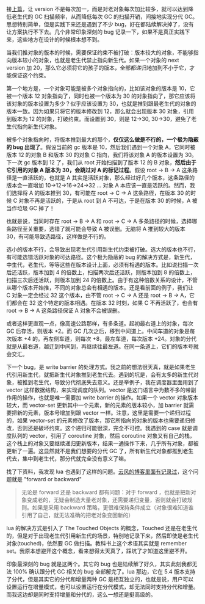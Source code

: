 接[上篇](cora-generational-gc.md)，让 version 不是每次加一，而是对老对象每次加比较多，就可以达到降低老生代的 GC 扫描频率，从而降低每次 GC 的扫描开销，间接地实现分代 GC。思想特别简单，但是实践下来还是遇到了不少 bug，好在都陆续解决掉了，没有让方案执行不下去。几个非常印象深刻的 bug 记录一下，如果不是真正实践下来，这些地方在设计的时候根本想不到。

当我们推对象的版本的时候，需要保证约束不被打破：版本较大的对象，不能够指向版本较小的对象，也就是老生代禁止指向新生代。如果一个对象的 next version 加 20，那么它必须将它的孩子的版本，全部都递归地加到不小于它，才能保证这个约束。

第一个地方是，一个对象可能是被多个对象指向的，比如该对象的版本是 10，它被一个版本 12 对象指向了，同时也被一个版本为 30 的对象指向了，那它应该将该对象的版本设置为多少？似乎应该设置为 30，也就是推到跟最老生代的对象的版本一致。因为如果只将它的版本修改到 12，那么就会出现版本 30 对象，引用到版本为 12 的对象，打破约束。而设置到 30，则是 12->30, 30->30，避免了老生代指向新生代对象。

被多个对象指向时，将版本推到最大的那个，**仅仅这么做是不行的，一个极为隐蔽的 bug 出现了**。假设当前的 gc 版本是 10，然后我们遇到一个对象 A，它同时被版本 12 的对象 B 和版本 30 的对象 C 指向，我们将该对象 A 的版本设置为 30。下一次 gc 版本到 12 了，我们从 root 开始扫描到了版本 12 的 B 对象，**然后由于它引用的对象 A 版本为 30，会跳过对 A 的标记过程**。假设 root -> B -> A 这条路径是一直活跃的，也就是 A 其实是活跃对象，那么经过好几个版本，这条路径的版本会一直增加 10->12->16->24->32 ... 对象 A 本应该一直是活跃的。然而，我们选择将 A 的版本推到 30，有可能在 root -> C -> A 这条路径，在版本 30 的时候 C 对象不再是活跃的，于是从 root 到 A 不可达，于是在版本 30 的时候，A 被当作垃圾 GC 掉了！

也就是说，当同时存在 root -> B -> A 和 root -> C -> A 多条路径的时候，选择哪条路径至关重要，选错了就可能会导致 A 被误删。无脑将 A 推到较大的版本 30，有可能导致选路径，这样做是不行的。

选小的版本不行，会导致出现老生代引用新生代约束被打破。选大的版本也不行，有可能选错活跃对象的可达路径。这个极为隐蔽的 bug 的解决方式是，新生代，中生代，老生代，等等这些在版本设计上面，必须有相遇的版本。比如说扫描一次后还活跃，版本加到 4 的倍数上，扫描两次后还活跃，则版本加到 8 的倍数上，扫描三次后还活跃，则版本加到 24 的倍数上。由于有这种倍数关系的设计，不管从哪个版本开始推，不同的对象总会有相遇的版本。还是看前面的例子，我们让 C 对象一定会经过 32 这个版本，由不管 root -> C -> A 还是 root -> B -> A，它们都会在 32 这个特定的版本相遇。在版本 32 时刻，如果 C 不再活跃了，也会有 root -> B -> A 这条路径保证 A 对象不会被误删。

或者这样更直观一点，像高速公路那样，有多条道。起初最右道上的对象，每次 GC 后存活，则版本 +2。而 GC 几次之后，移到中间道上。中间车道的对象是每次版本 +4 的。再左侧车道，则每次 +8，最左车道，每次版本 +24。对象的分代就是从最右道，越迁到中间到，再继续往最左道。在同一条道上，它们的版本号就会交汇。


下一个 bug，是 write barrier 的处理方式。我之前的想法很天真，就是如果老生代引用新生代，就把新生代对象推到老生代去。遇到的坑是，会有太多的新生代对象，被推到老生代，导致分代彻底失去意义。还是举例子，我在调度器里面用到了 vector 这样数据结构，来实现调度的队列。vector 是这门语言中为数不多的带副作用的操作，也就是唯一需要加 write barrier 的操作。如果一个 vector 对象版本较大，而 vector-set 更新其中一个元素，新的元素的版本较小，加 barrier 就需要把新的元素，版本号增加到跟 vector 一样。注意，这里是需要一个递归过程的，如果 vector-set 的元素修改了版本，那它所指向的对象的版本也需要递归修改，否则还是破坏约束。这个递归可能很深，完全不可控。我遇到的 case 就是调度队列的 vector，引用了 coroutine 对象，然后 coroutine 对象又有自己的栈，这个栈上的对象又要继续递归更新版本，结果一通操作下来，几乎所有对象，都被更新了一遍。这显然就不是我们想要的分代 GC 了，所有新生代对象都推到老生代去，集中到老生代，那分代就完全没有意义了嘛。


找了下资料，我发现 lua 也遇到了这样的问题。[云风的博客里面有记录过](https://blog.codingnow.com/2018/10/lua_gc.html)，这个问题就是 "forward or backward"

> 无论是 forward 还是 backward 都有问题：对于 forward ，也就是把新对象变成老的，无疑会制造大量老对象，还需要递归变量，否则就会打破规则。如果是采用 backward 策略，更很难保持条件成立（对象很难知道谁引用了自己，就无法准确的把老对象变回新的）


lua 的解决方式是引入了 The Touched Objects 的概念，Touched 还是在老生代的，但是对于出现老生代引用新生代的场景，特别地记录下来，然后即使是老生代对象(touched)，依然要 GC 做扫描。教科书上这个术语其实就是 remember set。我原本想避开这个概念，看来想得太天真了，踩坑了才知道这里避不开。


印象最深刻的 bug 就是这两个。其它的 bug 也是陆续解了好久，其实此刻我都无法 100% 确认跟分代 GC 相关的 bug 全部解完了。lua 那边，它在 5.4 版本支持了分代，但是其实它的分代和增量两种 GC 是相互独立的，也就是说，用户可以设置运行在增量模式，也可以设置运行在分代模式，却无法同时支持分代和增量。而我这边却是同时支持增量和分代的，这么一想还是挺高级的。
